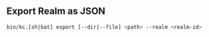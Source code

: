 ## Export Realm as JSON

```bash
bin/kc.[sh|bat] export [--dir|--file] <path> --realm <realm-id>
```

